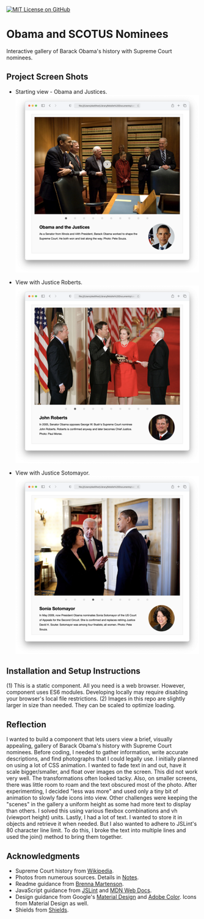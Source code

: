 [![MIT License on GitHub](https://img.shields.io/github/license/seankelliher/banner-obama-scotus?style=flat-square)](/LICENSE.txt)
# Obama and SCOTUS Nominees

Interactive gallery of Barack Obama's history with Supreme Court nominees.

## Project Screen Shots

* Starting view - Obama and Justices.
![screen shot of project](/screenshots/obama-scotus-screenshot1.png?s=600)

* View with Justice Roberts.
![screen shot of project](/screenshots/obama-scotus-screenshot2.png?s=600)

* View with Justice Sotomayor.
![screen shot of project](/screenshots/obama-scotus-screenshot3.png?s=600)

## Installation and Setup Instructions

(1) This is a static component. All you need is a web browser. However, component uses ES6 modules. Developing locally may require disabling your browser's local file restrictions. (2) Images in this repo are slightly larger in size than needed. They can be scaled to optimize loading.

## Reflection

I wanted to build a component that lets users view a brief, visually appealing, gallery of Barack Obama's history with Supreme Court nominees. Before coding, I needed to gather information, write accurate descriptions, and find photographs that I could legally use. I initially planned on using a lot of CSS animation. I wanted to fade text in and out, have it scale bigger/smaller, and float over images on the screen. This did not work very well. The transformations often looked tacky. Also, on smaller screens, there was little room to roam and the text obscured most of the photo. After experimenting, I decided "less was more" and used only a tiny bit of animation to slowly fade icons into view. Other challenges were keeping the "scenes" in the gallery a uniform height as some had more text to display than others. I solved this using various flexbox combinations and vh (viewport height) units. Lastly, I had a lot of text. I wanted to store it in objects and retrieve it when needed. But I also wanted to adhere to JSLint's 80 character line limit. To do this, I broke the text into multiple lines and used the join() method to bring them together. 


## Acknowledgments

* Supreme Court history from [Wikipedia](https://www.wikipedia.org).
* Photos from numerous sources. Details in [Notes](https://github.com/seankelliher/obama-scotus/blob/master/notes.txt).
* Readme guidance from [Brenna Martenson](https://gist.github.com/martensonbj/6bf2ec2ed55f5be723415ea73c4557c4).
* JavaScript guidance from [JSLint](http://jslint.com) and [MDN Web Docs](https://developer.mozilla.org/en-US/docs/Web/JavaScript/Reference).
* Design guidance from Google's [Material Design](https://material.io/design) and [Adobe Color](https://color.adobe.com/trends). Icons from Material Design as well.
* Shields from [Shields](https://shields.io).